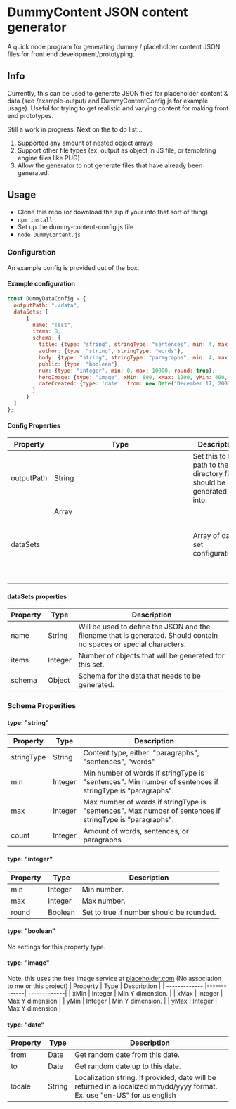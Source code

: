 # DummyContent JSON content generator
A quick node program for generating dummy / placeholder content JSON files for front end development/prototyping.

## Info
Currently, this can be used to generate JSON files for placeholder content & data (see /example-output/ and DummyContentConfig.js for example usage). Useful for trying to get realistic and varying content for making front end prototypes.

Still a work in progress. Next on the to do list...
1. Supported any amount of nested object arrays 
2. Support other file types (ex. output as object in JS file, or templating engine files like PUG)
3. Allow the generator to not generate files that have already been generated.

## Usage
- Clone this repo (or download the zip if your into that sort of thing)
- `npm install`
- Set up the dummy-content-config.js file
- `node DummyContent.js`

### Configuration
An example config is provided out of the box.

#### Example configuration
``` javascript
const DummyDataConfig = {
  outputPath: "./data",
  dataSets: [
	  {
		name: "Test",
		items: 8,
		schema: {
		  title: {type: "string", stringType: "sentences", min: 4, max: 8},
		  author: {type: "string", stringType: "words"},
		  body: {type: "string", stringType: "paragraphs", min: 4, max: 12, count: (Math.random() * 12) + 3},
		  public: {type: "boolean"},
		  num: {type: "integer", min: 0, max: 10000, round: true},
		  heroImage: {type: "image", xMin: 800, xMax: 1200, yMin: 400, yMax: 600},
		  dateCreated: {type: 'date', from: new Date('December 17, 2007'), to: new Date('December 17, 2018'), locale: 'en-US'}
		}
	  }
  ]
};
```

#### Config Properties
| Property      | Type          | Description  |
| ------------- |---------------| -------------|
| outputPath    | String        | Set this to the path to the directory files should be generated into.|
| dataSets      | Array<Object> | Array of data set configurations.|

#### dataSets properties
| Property      | Type        | Description  |
| ------------- |-------------| -------------|
| name          | String      | Will be used to define the JSON and the filename that is generated. Should contain no spaces or special characters.|
| items         | Integer     | Number of objects that will be generated for this set. |
| schema        | Object      | Schema for the data that needs to be generated. |

### Schema Properities
#### type: "string"
| Property      | Type       | Description  |
| ------------- |------------| -------------|
| stringType    | String     | Content type, either: "paragraphs", "sentences", "words" |
| min           | Integer    | Min number of words if stringType is "sentences". Min number of sentences if stringType is "paragraphs". |
| max           | Integer    | Max number of words if stringType is "sentences". Max number of sentences if stringType is "paragraphs". |
| count         | Integer    | Amount of words, sentences, or paragraphs |
#### type: "integer"
| Property      | Type        | Description  |
| ------------- |-------------| -------------|
| min           | Integer     | Min number. |
| max           | Integer     | Max number. |
| round         | Boolean     | Set to true if number should be rounded. |
#### type: "boolean"
No settings for this property type.
#### type: "image"
Note, this uses the free image service at [placeholder.com](https://placeholder.com/) (No association to me or this project)
| Property      | Type        | Description  |
| ------------- |-------------| -------------|
| xMin          | Integer     | Min Y dimension. |
| xMax          | Integer     | Max Y dimension |
| yMin          | Integer     | Min Y dimension. |
| yMax          | Integer     | Max Y dimension |
#### type: "date"
| Property      | Type        | Description  |
| ------------- |-------------| -------------|
| from          | Date        | Get random date from this date. |
| to            | Date        | Get random date up to this date. |
| locale        | String      | Localization string. If provided, date will be returned in a localized mm/dd/yyyy format. Ex. use "en-US" for us english |
